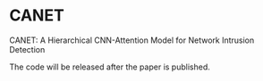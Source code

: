 # CANET
CANET: A Hierarchical CNN-Attention Model for Network Intrusion Detection


The code will be released after the paper is published.
